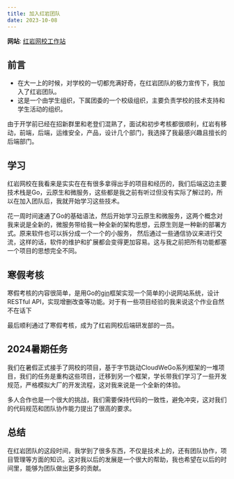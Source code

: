 ```yaml
---
title: 加入红岩团队
date: 2023-10-08
---
```


**网站**: [红岩网校工作站](https://redrock.team)

## 前言

- 在大一上的时候，对学校的一切都充满好奇，在红岩团队的极力宣传下，我加入了红岩团队。
- 这是一个由学生组织，下属团委的一个校级组织，主要负责学校的技术支持和学生活动的组织。

由于开学前已经在招新群里和老登们混熟了，面试和初步考核都很顺利，红岩有移动，前端，后端，运维安全，产品，设计几个部门，我选择了我最感兴趣且擅长的后端部门。

## 学习

红岩网校在我看来是实实在在有很多拿得出手的项目和经历的，我们后端这边主要技术栈是Go，云原生和微服务，这些都是我之前有听过但没有实际了解过的，所以在加入团队后，我就开始学习这些技术。

花一周时间速通了Go的基础语法，然后开始学习云原生和微服务，这两个概念对我来说是全新的，微服务带给我一种全新的架构思想，云原生则是一种新的部署方式。原来软件也可以拆分成一个一个的小服务，
然后通过一些通信协议来进行交流，这样的话，软件的维护和扩展都会变得更加容易。这与我之前把所有功能都塞一个项目的思想完全不同。

## 寒假考核

寒假考核的内容很简单，是用Go的[gin](https://gin-gonic.com/zh-cn/)框架实现一个简单的小说网站系统，设计RESTful API，实现增删改查等功能。对于有一些项目经验的我来说这个作业自然不在话下

最后顺利通过了寒假考核，成为了红岩网校后端研发部的一员。

## 2024暑期任务

我们在暑假正式接手了网校的项目，基于字节跳动CloudWeGo系列框架的一堆项目，我们的任务是重构这些项目，迁移到另一个框架，学长带我们学习了一些开发规范，严格模拟大厂的开发流程，这对我来说是一个全新的体验。

多人合作也是一个很大的挑战，我们需要保持代码的一致性，避免冲突，这对我们的代码规范和团队协作能力提出了很高的要求。

## 总结

在红岩团队的这段时间，我学到了很多东西，不仅是技术上的，还有团队协作，项目管理等方面的知识。这对我以后的发展是一个很大的帮助，我也希望在以后的时间里，能够为团队做出更多的贡献。
